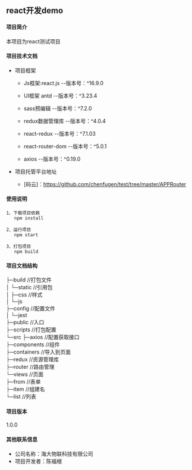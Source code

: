 react开发demo
-------
#### 项目简介
本项目为react测试项目

#### 项目技术文档
   - 项目框架
     - Js框架:react.js  --版本号：^16.9.0
     
     - UI框架  antd --版本号：^3.23.4
     
     - sass预编辑  --版本号：^7.2.0
     
     - redux数据管理库 --版本号：^4.0.4
     
     - react-redux  --版本号：^7.1.03 
     
     - react-router-dom  --版本号：^5.0.1
     
     - axios  --版本号：^0.19.0

  - 项目托管平台地址
      - [码云]：https://github.com/chenfugen/test/tree/master/APPRouter
   
#### 使用说明 
  
    1、下载项目依赖
       npm install
       
    2、运行项目
       npm start
    
    3、打包项目
       npm build 
    

#### 项目文档结构
├─build   //打包文件   
│  └─static  //引用包    
│      ├─css   //样式  
│      └─js   
├─config    //配置文件    
│  └─jest  
├─public    //入口    
├─scripts   //打包配置  
└─src
    ├─axios   //配置获取接口    
    ├─components   //组件  
    ├─containers   //导入到页面  
    ├─redux        //资源管理库  
    ├─router        //路由管理  
    └─views          //页面    
        ├─from      //表单  
        ├─item      //组建名  
        └─list      //列表  
            
#### 项目版本
   1.0.0
    
#### 其他联系信息
   
   - 公司名称：海大物联科技有限公司
   - 项目开发者：陈福根

